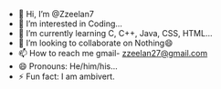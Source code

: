- 👋 Hi, I’m @Zzeelan7
- 👀 I’m interested in Coding...
- 🌱 I’m currently learning C, C++, Java, CSS, HTML...
- 💞️ I’m looking to collaborate on Nothing😄
- 📫 How to reach me gmail- zzeelan27@gmail.com
- 😄 Pronouns: He/him/his...
- ⚡ Fun fact: I am ambivert.

<!---
Zzeelan7/Zzeelan7 is a ✨ special ✨ repository because its `README.md` (this file) appears on your GitHub profile.
You can click the Preview link to take a look at your changes.
--->
